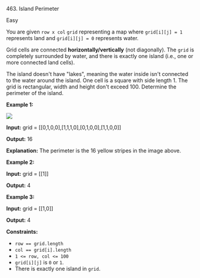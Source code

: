 463\. Island Perimeter

Easy

You are given `row x col` `grid` representing a map where `grid[i][j] = 1` represents land and `grid[i][j] = 0` represents water.

Grid cells are connected **horizontally/vertically** (not diagonally). The `grid` is completely surrounded by water, and there is exactly one island (i.e., one or more connected land cells).

The island doesn't have "lakes", meaning the water inside isn't connected to the water around the island. One cell is a square with side length 1. The grid is rectangular, width and height don't exceed 100. Determine the perimeter of the island.

**Example 1:**

![](https://leetcode-in-java.github.io/src/main/java/g0401_0500/s0463_island_perimeter/island.png)

**Input:** grid = [[0,1,0,0],[1,1,1,0],[0,1,0,0],[1,1,0,0]]

**Output:** 16

**Explanation:** The perimeter is the 16 yellow stripes in the image above.

**Example 2:**

**Input:** grid = [[1]]

**Output:** 4

**Example 3:**

**Input:** grid = [[1,0]]

**Output:** 4

**Constraints:**

*   `row == grid.length`
*   `col == grid[i].length`
*   `1 <= row, col <= 100`
*   `grid[i][j]` is `0` or `1`.
*   There is exactly one island in `grid`.